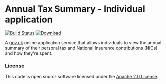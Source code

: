 
Annual Tax Summary - Individual application
====================================================================

[![Build Status](https://travis-ci.org/hmrc/tax-summaries.svg?branch=master)](https://travis-ci.org/hmrc/tax-summaries) [ ![Download](https://api.bintray.com/packages/hmrc/releases/tax-summaries/images/download.svg) ](https://bintray.com/hmrc/releases/tax-summaries/_latestVersion)

A [gov.uk](https://www.gov.uk/) online application service that allows individuals to view the annual summary of their personal tax and National Insurance contributions (NICs) and how they're spent.

### License

This code is open source software licensed under the [Apache 2.0 License]("http://www.apache.org/licenses/LICENSE-2.0.html").
    
